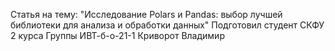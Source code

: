 Статья на тему: "Исследование Polars и Pandas: выбор лучшей библиотеки для анализа и обработки данных"
Подготовил студент СКФУ 2 курса
Группы ИВТ-б-о-21-1
Криворот Владимир